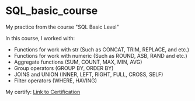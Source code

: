 # SQL_basic_course
My practice from the course "SQL Basic Level" 

In this course, I worked with:
- Functions for work with str (Such as CONCAT, TRIM, REPLACE, and etc.)
- Functions for work with numeric (Such as ROUND, ASB, RAND and etc.)
- Aggregate functions (SUM, COUNT, MAX, MIN, AVG)
- Group operators (GROUP BY, ORDER BY)
- JOINS and UNION (INNER, LEFT, RIGHT, FULL, CROSS, SELF)
- Filter operators (WHERE, HAVING)

My certify: [Link to Certification](https://stepik.org/cert/2152288?lang=en)